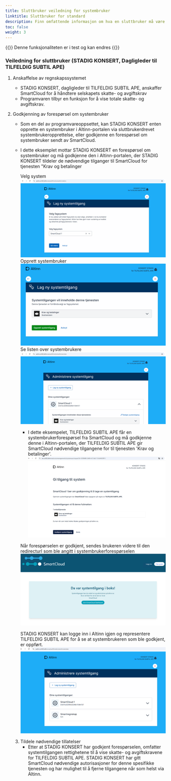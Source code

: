 ```yaml
---
title: Sluttbruker veiledning for systembruker
linktitle: Sluttbruker for standard
description: Finn omfattende informasjon om hva en sluttbruker må være oppmerksom på, samt hvilke trinn som må følges for å etablere en systembrukerintegrasjon.
toc: false
weight: 3
---
```


{{<notice warning>}}
 Denne funksjonaliteten er i test og kan endres
{{</notice>}}

### Veiledning for sluttbruker (STADIG KONSERT, Dagligleder til TILFELDIG SUBTIL APE)
1. Anskaffelse av regnskapssystemet
   - STADIG KONSERT,  dagligleder til TILFELDIG SUBTIL APE, anskaffer SmartCloud for å håndtere selskapets skatte- og avgiftskrav
   - Programvaren tilbyr en funksjon for å vise totale skatte- og avgiftskrav.
2. Godkjenning av forespørsel om systembruker
   - Som en del av programvareoppsettet, kan STADIG KONSERT enten opprette en systembruker i Altinn-portalen via sluttbrukerdrevet systembrukeropprettelse, eller godkjenne en forespørsel om systembruker sendt av SmartCloud.
   - I dette eksemplet mottar STADIG KONSERT en forespørsel om systembruker og må godkjenne den i Altinn-portalen, der STADIG KONSERT tildeler de nødvendige tilganger til SmartCloud for tjenesten "Krav og betalinger

      Velg system
      ![Velg et system](../../systemvendor/systemtilgang-1.png)
      Opprett systembruker
      ![Godkjenn opprettelse av valgt systemtilgang som sluttbruker.](../../systemvendor/systemtilgang-2.png)
      Se listen over systembrukere
      ![list systembrukere](../../systemvendor/systemtilgang-4.png)
      
      - I dette eksempelet, TILFELDIG SUBTIL APE får en systembrukerforespørsel fra SmartCloud og må godkjenne denne i Altinn-portalen, der TILFELDIG SUBTIL APE gir SmartCloud nødvendige tilgangene for til tjenesten 'Krav og betalinger'.
      ![godkjenn systembruker forespørsel](../../systemvendor/systemtilgang-approve-1.png)

      Når forespørselen er godkjent, sendes brukeren videre til den redirecturl som ble angitt i systembrukerforespørselen
      ![leverandør sitt kvittering side](../../systemvendor/systemtilgang-receipt-vendor.png)

      STADIG KONSERT kan logge inn i Altinn igjen og representere TILFELDIG SUBTIL APE for å se at systembrukeren som ble godkjent, er oppført.
      ![systembruker detalje](../../systemvendor/systemtilgang-overview.png)

   3. Tildele nødvendige tillatelser
      - Etter at STADIG KONSERT har godkjent forespørselen, omfatter systemtilgangen rettighetene til å vise skatte- og avgiftskravene for TILFELDIG SUBTIL APE. STADIG KONSERT har gitt SmartCloud nødvendige autorisasjoner for denne spesifikke tjenesten og har mulighet til å fjerne tilgangene når som helst via Altinn.
